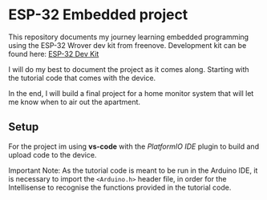 # ESP-32 Embedded project

This repository documents my journey learning embedded programming using the ESP-32 Wrover dev kit from freenove.
Development kit can be found here: [ESP-32 Dev Kit](https://store.freenove.com/products/fnk0046)

I will do my best to document the project as it comes along. Starting with the tutorial code that comes with the device.

In the end, I will build a final project for a home monitor system that will let me know when to air out the apartment.

## Setup

For the project im using **vs-code** with the *PlatformIO IDE* plugin to build and upload code to the device.

Important Note: As the tutorial code is meant to be run in the Arduino IDE, it is necessary to import the `<Arduino.h>` header file, in order for the Intellisense to recognise the functions provided in the tutorial code.
